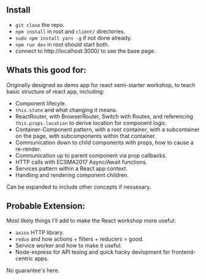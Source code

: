 ## Install

* `git clone` the repo.
* `npm install` in root and `client/` directories.
* `sudo npm install yarn -g` if not done already.
* `npm run dev` in root should start both.
* connect to http://localhost:3000/ to see the base page.


## Whats this good for:
Originally designed as demo app for react semi-starter workshop, to teach basic structure of react app, including:
* Component lifecyle.
* `this.state` and what changing it means.
* ReactRouter, with BrowserRouter, Switch with Routes, and referencing `this.props.location` to derive location for component logic.
* Container-Component pattern, with a root container, with a subcontainer on the page, with subcomponents within that container.
* Communication down to child components with props, how to cause a re-render.
* Communication up to parent component via prop callbacks.
* HTTP calls with ECSMA2017 Async/Await functions.
* Services pattern within a React app context.
* Handling and rendering component children.

Can be expanded to include other concepts if nessesary.

## Probable Extension:
Most likely things I'll add to make the React workshop more useful:
* `axios` HTTP library.
* `redux` and how actions + filters + reducers = good.
* Service worker and how to make it useful.
* Node-express for API tesing and quick hacky devlopment for frontend-centric apps.

No guarantee's here.

